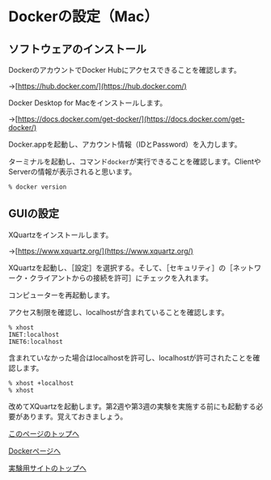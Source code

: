 # Dockerの設定（Mac）

## ソフトウェアのインストール
DockerのアカウントでDocker Hubにアクセスできることを確認します。

→[https://hub.docker.com/](https://hub.docker.com/)

Docker Desktop for Macをインストールします。

→[https://docs.docker.com/get-docker/](https://docs.docker.com/get-docker/)

Docker.appを起動し、アカウント情報（IDとPassword）を入力します。

ターミナルを起動し、コマンド`docker`が実行できることを確認します。ClientやServerの情報が表示されると思います。
```
% docker version
```

## GUIの設定
XQuartzをインストールします。

→[https://www.xquartz.org/](https://www.xquartz.org/)

XQuartzを起動し、［設定］を選択する。そして、［セキュリティ］の［ネットワーク・クライアントからの接続を許可］にチェックを入れます。

コンピューターを再起動します。

アクセス制限を確認し、localhostが含まれていることを確認します。
```
% xhost
INET:localhost
INET6:localhost
```

含まれていなかった場合はlocalhostを許可し、localhostが許可されたことを確認します。
```
% xhost +localhost
% xhost
```

改めてXQuartzを起動します。第2週や第3週の実験を実施する前にも起動する必要があります。覚えておきましょう。

[このページのトップへ](#)

[Dockerページへ](https://stl-apu.github.io/laboratory_experiments/docker)

[実験用サイトのトップへ](https://stl-apu.github.io/laboratory_experiments/)
